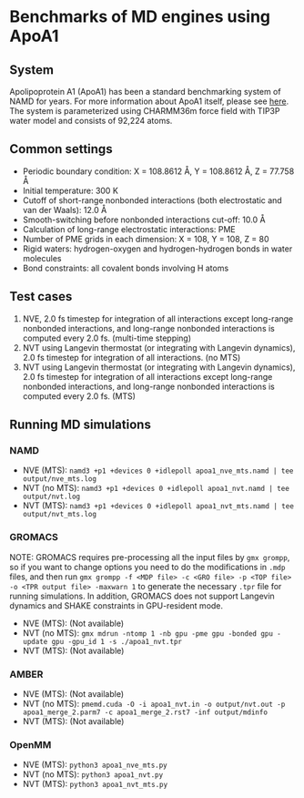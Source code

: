 # Benchmarks of MD engines using ApoA1

## System

Apolipoprotein A1 (ApoA1) has been a standard benchmarking system of NAMD for years. For more information about ApoA1 itself, please see [here](https://en.wikipedia.org/wiki/Apolipoprotein_A1). The system is parameterized using CHARMM36m force field with TIP3P water model and consists of 92,224 atoms.

## Common settings

- Periodic boundary condition: X = 108.8612 Å, Y = 108.8612 Å, Z = 77.758 Å
- Initial temperature: 300 K
- Cutoff of short-range nonbonded interactions (both electrostatic and van der Waals): 12.0 Å
- Smooth-switching before nonbonded interactions cut-off: 10.0 Å
- Calculation of long-range electrostatic interactions: PME
- Number of PME grids in each dimension: X = 108, Y = 108, Z = 80
- Rigid waters: hydrogen-oxygen and hydrogen-hydrogen bonds in water molecules
- Bond constraints: all covalent bonds involving H atoms

## Test cases

1. NVE, 2.0 fs timestep for integration of all interactions except long-range nonbonded interactions, and long-range nonbonded interactions is computed every 2.0 fs. (multi-time stepping)
2. NVT using Langevin thermostat (or integrating with Langevin dynamics), 2.0 fs timestep for integration of all interactions. (no MTS)
3. NVT using Langevin thermostat (or integrating with Langevin dynamics), 2.0 fs timestep for integration of all interactions except long-range nonbonded interactions, and long-range nonbonded interactions is computed every 2.0 fs. (MTS)

## Running MD simulations

### NAMD

- NVE (MTS): `namd3 +p1 +devices 0 +idlepoll apoa1_nve_mts.namd | tee output/nve_mts.log`
- NVT (no MTS): `namd3 +p1 +devices 0 +idlepoll apoa1_nvt.namd | tee output/nvt.log`
- NVT (MTS): `namd3 +p1 +devices 0 +idlepoll apoa1_nvt_mts.namd | tee output/nvt_mts.log`

### GROMACS

NOTE: GROMACS requires pre-processing all the input files by `gmx grompp`, so if you want to change options you need to do the modifications in `.mdp` files, and then run `gmx grompp -f <MDP file> -c <GRO file> -p <TOP file> -o <TPR output file> -maxwarn 1` to generate the necessary `.tpr` file for running simulations. In addition, GROMACS does not support Langevin dynamics and SHAKE constraints in GPU-resident mode.

- NVE (MTS): (Not available)
- NVT (no MTS): `gmx mdrun -ntomp 1 -nb gpu -pme gpu -bonded gpu -update gpu -gpu_id 1 -s ./apoa1_nvt.tpr`
- NVT (MTS): (Not available)

### AMBER

- NVE (MTS): (Not available)
- NVT (no MTS): `pmemd.cuda -O -i apoa1_nvt.in -o output/nvt.out -p apoa1_merge_2.parm7 -c apoa1_merge_2.rst7 -inf output/mdinfo`
- NVT (MTS): (Not available)

### OpenMM

- NVE (MTS): `python3 apoa1_nve_mts.py`
- NVT (no MTS): `python3 apoa1_nvt.py`
- NVT (MTS): `python3 apoa1_nvt_mts.py`

